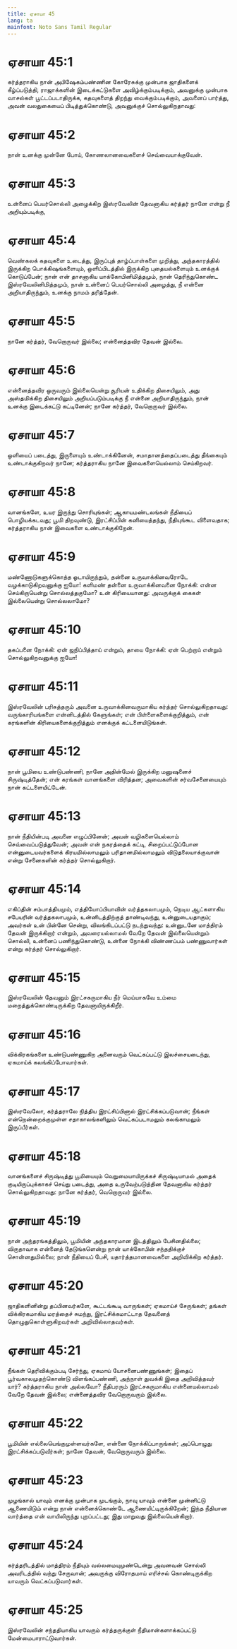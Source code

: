```yaml
---
title: ஏசாயா 45
lang: ta
mainfont: Noto Sans Tamil Regular
---
```


# ஏசாயா 45:1

கர்த்தராகிய நான் அபிஷேகம்பண்ணின கோரேசுக்கு முன்பாக ஜாதிகளைக் கீழ்ப்படுத்தி, ராஜாக்களின் இடைக்கட்டுகளை அவிழ்க்கும்படிக்கும், அவனுக்கு முன்பாக வாசல்கள் பூட்டப்படாதிருக்க, கதவுகளைத் திறந்து வைக்கும்படிக்கும், அவனைப் பார்த்து, அவன் வலதுகையைப் பிடித்துக்கொண்டு, அவனுக்குச் சொல்லுகிறதாவது:

# ஏசாயா 45:2

நான் உனக்கு முன்னே போய், கோணலானவைகளைச் செவ்வையாக்குவேன்.

# ஏசாயா 45:3

உன்னைப் பெயர்சொல்லி அழைக்கிற இஸ்ரவேலின் தேவனாகிய கர்த்தர் நானே என்று நீ அறியும்படிக்கு,

# ஏசாயா 45:4

வெண்கலக் கதவுகளை உடைத்து, இருப்புத் தாழ்ப்பாள்களை முறித்து, அந்தகாரத்தில் இருக்கிற பொக்கிஷங்களையும், ஒளிப்பிடத்தில் இருக்கிற புதையல்களையும் உனக்குக் கொடுப்பேன்; நான் என் தாசனாகிய யாக்கோபினிமித்தமும், நான் தெரிந்துகொண்ட இஸ்ரவேலினிமித்தமும், நான் உன்னைப் பெயர்சொல்லி அழைத்து, நீ என்னை அறியாதிருந்தும், உனக்கு நாமம் தரித்தேன்.

# ஏசாயா 45:5

நானே கர்த்தர், வேறொருவர் இல்லை; என்னைத்தவிர தேவன் இல்லை.

# ஏசாயா 45:6

என்னைத்தவிர ஒருவரும் இல்லையென்று சூரியன் உதிக்கிற திசையிலும், அது அஸ்தமிக்கிற திசையிலும் அறியப்படும்படிக்கு நீ என்னை அறியாதிருந்தும், நான் உனக்கு இடைக்கட்டு கட்டினேன்; நானே கர்த்தர், வேறொருவர் இல்லை.

# ஏசாயா 45:7

ஒளியைப் படைத்து, இருளையும் உண்டாக்கினேன், சமாதானத்தைப்படைத்து தீங்கையும் உண்டாக்குகிறவர் நானே; கர்த்தராகிய நானே இவைகளையெல்லாம் செய்கிறவர்.

# ஏசாயா 45:8

வானங்களே, உயர இருந்து சொரியுங்கள்; ஆகாயமண்டலங்கள் நீதியைப் பொழியக்கடவது; பூமி திறவுண்டு, இரட்சிப்பின் கனியைத்தந்து, நீதியுங்கூட விளைவதாக; கர்த்தராகிய நான் இவைகளை உண்டாக்குகிறேன்.

# ஏசாயா 45:9

மண்ணோடுகளுக்கொத்த ஓடாயிருந்தும், தன்னை உருவாக்கினவரோடே வழக்காடுகிறவனுக்கு ஐயோ! களிமண் தன்னை உருவாக்கினவனை நோக்கி: என்ன செய்கிறாயென்று சொல்லத்தகுமோ? உன் கிரியையானது: அவருக்குக் கைகள் இல்லையென்று சொல்லலாமோ?

# ஏசாயா 45:10

தகப்பனை நோக்கி: ஏன் ஜநிப்பித்தாய் என்றும், தாயை நோக்கி: ஏன் பெற்றாய் என்றும் சொல்லுகிறவனுக்கு ஐயோ!

# ஏசாயா 45:11

இஸ்ரவேலின் பரிசுத்தரும் அவனை உருவாக்கினவருமாகிய கர்த்தர் சொல்லுகிறதாவது: வருங்காரியங்களை என்னிடத்தில் கேளுங்கள்; என் பிள்ளைகளைக்குறித்தும், என் கரங்களின் கிரியைகளைக்குறித்தும் எனக்குக் கட்டளையிடுங்கள்.

# ஏசாயா 45:12

நான் பூமியை உண்டுபண்ணி, நானே அதின்மேல் இருக்கிற மனுஷனைச் சிருஷ்டித்தேன்; என் கரங்கள் வானங்களை விரித்தன; அவைகளின் சர்வசேனையையும் நான் கட்டளையிட்டேன்.

# ஏசாயா 45:13

நான் நீதியின்படி அவனை எழுப்பினேன்; அவன் வழிகளையெல்லாம் செவ்வைப்படுத்துவேன்; அவன் என் நகரத்தைக் கட்டி, சிறைப்பட்டுப்போன என்னுடையவர்களைக் கிரயமில்லாமலும் பரிதானமில்லாமலும் விடுதலையாக்குவான் என்று சேனைகளின் கர்த்தர் சொல்லுகிறார்.

# ஏசாயா 45:14

எகிப்தின் சம்பாத்தியமும், எத்தியோப்பியாவின் வர்த்தகலாபமும், நெடிய ஆட்களாகிய சபேயரின் வர்த்தகலாபமும், உன்னிடத்திற்குத் தாண்டிவந்து, உன்னுடையதாகும்; அவர்கள் உன் பின்னே சென்று, விலங்கிடப்பட்டு நடந்துவந்து: உன்னுடனே மாத்திரம் தேவன் இருக்கிறார் என்றும், அவரையல்லாமல் வேறே தேவன் இல்லையென்றும் சொல்லி, உன்னைப் பணிந்துகொண்டு, உன்னை நோக்கி விண்ணப்பம் பண்ணுவார்கள் என்று கர்த்தர் சொல்லுகிறார்.

# ஏசாயா 45:15

இஸ்ரவேலின் தேவனும் இரட்சகருமாகிய நீர் மெய்யாகவே உம்மை மறைத்துக்கொண்டிருக்கிற தேவனாயிருக்கிறீர்.

# ஏசாயா 45:16

விக்கிரகங்களை உண்டுபண்ணுகிற அனைவரும் வெட்கப்பட்டு இலச்சையடைந்து, ஏகமாய்க் கலங்கிப்போவார்கள்.

# ஏசாயா 45:17

இஸ்ரவேலோ, கர்த்தராலே நித்திய இரட்சிப்பினால் இரட்சிக்கப்படுவான்; நீங்கள் என்றென்றைக்குமுள்ள சதாகாலங்களிலும் வெட்கப்படாமலும் கலங்காமலும் இருப்பீர்கள்.

# ஏசாயா 45:18

வானங்களைச் சிருஷ்டித்து பூமியையும் வெறுமையாயிருக்கச் சிருஷ்டியாமல் அதைக் குடியிருப்புக்காகச் செய்து படைத்து, அதை உருவேற்படுத்தின தேவனாகிய கர்த்தர் சொல்லுகிறதாவது: நானே கர்த்தர், வெறொருவர் இல்லை.

# ஏசாயா 45:19

நான் அந்தரங்கத்திலும், பூமியின் அந்தகாரமான இடத்திலும் பேசினதில்லை; விருதாவாக என்னைத் தேடுங்களென்று நான் யாக்கோபின் சந்ததிக்குச் சொன்னதுமில்லை; நான் நீதியைப் பேசி, யதார்த்தமானவைகளை அறிவிக்கிற கர்த்தர்.

# ஏசாயா 45:20

ஜாதிகளினின்று தப்பினவர்களே, கூட்டங்கூடி வாருங்கள்; ஏகமாய்ச் சேருங்கள்; தங்கள் விக்கிரகமாகிய மரத்தைச் சுமந்து, இரட்சிக்கமாட்டாத தேவனைத் தொழுதுகொள்ளுகிறவர்கள் அறிவில்லாதவர்கள்.

# ஏசாயா 45:21

நீங்கள் தெரிவிக்கும்படி சேர்ந்து, ஏகமாய் யோசனைபண்ணுங்கள்; இதைப் பூர்வகாலமுதற்கொண்டு விளங்கப்பண்ணி, அந்நாள் துவக்கி இதை அறிவித்தவர் யார்? கர்த்தராகிய நான் அல்லவோ? நீதிபரரும் இரட்சகருமாகிய என்னையல்லாமல் வேறே தேவன் இல்லை; என்னைத்தவிர வேறொருவரும் இல்லை.

# ஏசாயா 45:22

பூமியின் எல்லையெங்குமுள்ளவர்களே, என்னை நோக்கிப்பாருங்கள்; அப்பொழுது இரட்சிக்கப்படுவீர்கள்; நானே தேவன், வேறொருவரும் இல்லை.

# ஏசாயா 45:23

முழங்கால் யாவும் எனக்கு முன்பாக முடங்கும், நாவு யாவும் என்னை முன்னிட்டு ஆணையிடும் என்று நான் என்னைக்கொண்டே ஆணையிட்டிருக்கிறேன்; இந்த நீதியான வார்த்தை என் வாயிலிருந்து புறப்பட்டது; இது மாறுவது இல்லையென்கிறார்.

# ஏசாயா 45:24

கர்த்தரிடத்தில் மாத்திரம் நீதியும் வல்லமையுமுண்டென்று அவனவன் சொல்லி அவரிடத்தில் வந்து சேருவான்; அவருக்கு விரோதமாய் எரிச்சல் கொண்டிருக்கிற யாவரும் வெட்கப்படுவார்கள்.

# ஏசாயா 45:25

இஸ்ரவேலின் சந்ததியாகிய யாவரும் கர்த்தருக்குள் நீதிமான்களாக்கப்பட்டு மேன்மைபாராட்டுவார்கள்.

